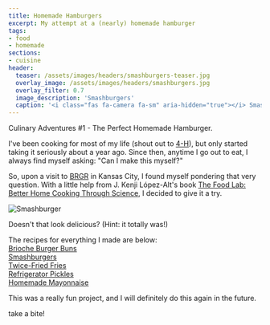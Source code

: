 ```yaml
---
title: Homemade Hamburgers
excerpt: My attempt at a (nearly) homemade hamburger
tags:
- food
- homemade
sections:
- cuisine
header:
  teaser: /assets/images/headers/smashburgers-teaser.jpg
  overlay_image: /assets/images/headers/smashburgers.jpg
  overlay_filter: 0.7
  image_description: 'Smashburgers'
  caption: '<i class="fas fa-camera fa-sm" aria-hidden="true"></i> Smashburgers'
---
```

Culinary Adventures #1 - The Perfect Homemade Hamburger.

I've been cooking for most of my life (shout out to [4-H](http://4-h.org/)), but only started taking it seriously about a year ago. Since then, anytime I go out to eat, I always find myself asking: "Can I make this myself?"

So, upon a visit to [BRGR](http://brgrkitchen.com/) in Kansas City, I found myself pondering that very question. With a little help from J. Kenji López-Alt's book [The Food Lab: Better Home Cooking Through Science](https://www.amazon.com/dp/B00TG24C34), I decided to give it a try.

![Smashburger](/assets/images/recipes/smashburgers_1.jpg "Smashburger")

Doesn't that look delicious? (Hint: it totally was!)

The recipes for everything I made are below:  
[Brioche Burger Buns](/recipes/brioche-burger-buns/)  
[Smashburgers](/recipes/smashburgers/)  
[Twice-Fried Fries](/recipes/twice-fried-fries/)  
[Refrigerator Pickles](/recipes/refrigerator-pickles/)  
[Homemade Mayonnaise](/recipes/homemade-mayonnaise/)  

This was a really fun project, and I will definitely do this again in the future.

<p class="custom__signature">take a bite!</p>
